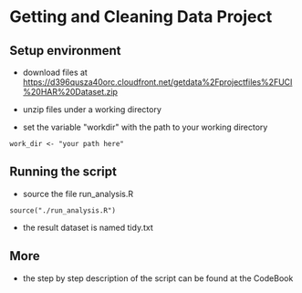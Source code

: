# Getting and Cleaning Data Project

## Setup environment

* download files at https://d396qusza40orc.cloudfront.net/getdata%2Fprojectfiles%2FUCI%20HAR%20Dataset.zip

* unzip files under a working directory

* set the variable "workdir" with the path to your working directory


```
work_dir <- "your path here"
```

## Running the script


* source the file run_analysis.R
```
source("./run_analysis.R")
```

* the result dataset is named tidy.txt


## More

* the step by step description of the script can be found at the CodeBook